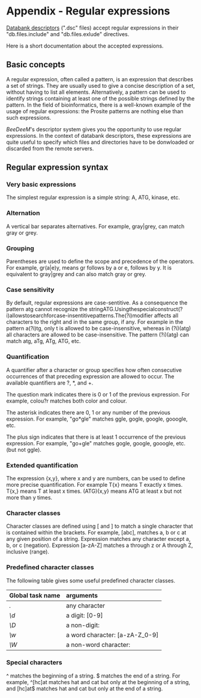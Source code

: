 # Appendix - Regular expressions

[Databank descriptors](descriptors-format.md) \(".dsc" files\) accept regular expressions in their "db.files.include" and "db.files.exlude" directives.

Here is a short documentation about the accepted expressions.

## Basic concepts

A regular expression, often called a pattern, is an expression that describes a set of strings. They are usually used to give a concise description of a set, without having to list all elements. Alternatively, a pattern can be used to identify strings containing at least one of the possible strings defined by the pattern. In the field of bioinformatics, there is a well-known example of the usage of regular expressions: the Prosite patterns are nothing else than such expressions.

_BeeDeeM_'s descriptor system gives you the opportunity to use regular expressions. In the context of databank descriptors, these expressions are quite useful to specify which files and directories have to be donwloaded or discarded from the remote servers.

## Regular expression syntax

### Very basic expressions

The simplest regular expression is a simple string: A, ATG, kinase, etc.

### Alternation

A vertical bar separates alternatives. For example, gray\|grey, can match gray or grey.

### Grouping

Parentheses are used to define the scope and precedence of the operators. For example, gr\(a\|e\)y, means gr follows by a or e, follows by y. It is equivalent to gray\|grey and can also match gray or grey.

### Case sensitivity

By default, regular expressions are case-sentitive. As a consequence the pattern atg cannot recognize the stringATG.Usingthespecialconstruct\(?i\)allowstosearchforcase-insentitivepatterns.The\(?i\)modifier affects all characters to the right and in the same group, if any. For example in the pattern a\(?i\)tg, only t is allowed to be case-insensitive, whereas in \(?i\)\(atg\) all characters are allowed to be case-insensitive. The pattern \(?i\)\(atg\) can match atg, aTg, ATg, ATG, etc.

### Quantification

A quantifier after a character or group specifies how often consecutive occurrences of that preceding expression are allowed to occur. The available quantifiers are ?, \*, and +.

The question mark indicates there is 0 or 1 of the previous expression. For example, colou?r matches both color and colour.

The asterisk indicates there are 0, 1 or any number of the previous expression. For example, "go\*gle" matches ggle, gogle, google, gooogle, etc.

The plus sign indicates that there is at least 1 occurrence of the previous expression. For example, "go+gle" matches gogle, google, gooogle, etc. \(but not ggle\).

### Extended quantification

The expression {x,y}, where x and y are numbers, can be used to define more precise quantification. For example T{x} means T exactly x times. T{x,} means T at least x times. \(ATG\){x,y} means ATG at least x but not more than y times.

### Character classes

Character classes are defined using \[ and \] to match a single character that is contained within the brackets. For example, \[abc\], matches a, b or c at any given position of a string. Expression  matches any character except a, b, or c \(negation\). Expression \[a-zA-Z\] matches a through z or A through Z, inclusive \(range\).

### Predefined character classes

The following table gives some useful predefined character classes.

| Global task name | arguments |
| :--- | :--- |
| _._ | any character |
| _\d_ | a digit: \[0-9\] |
| _\D_ | a non-digit:  |
| _\w_ | a word character: \[a-zA-Z\_0-9\] |
| _\W_ | a non-word character:  |

### Special characters

^ matches the beginning of a string. $ matches the end of a string. For example, ^\[hc\]at matches hat and cat but only at the beginning of a string, and \[hc\]at$ matches hat and cat but only at the end of a string.

